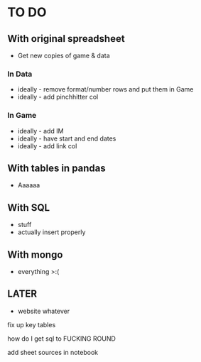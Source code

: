 # TO DO

## With original spreadsheet

- Get new copies of game & data

### In Data

- ideally - remove format/number rows and put them in Game
- ideally - add pinchhitter col

### In Game

- ideally - add IM
- ideally - have start and end dates
- ideally - add link col

## With tables in pandas

- Aaaaaa

## With SQL

- stuff
- actually insert properly

## With mongo

- everything >:(

## LATER

- website whatever

fix up key tables

how do I get sql to FUCKING ROUND

add sheet sources in notebook
